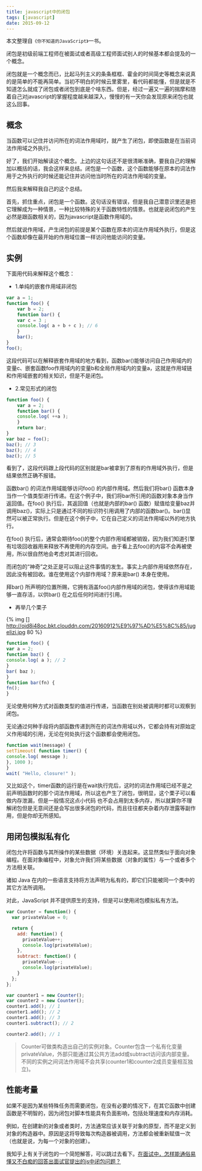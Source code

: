 ```yaml
---
title: javascript中的闭包
tags: [javascript]
date: 2015-09-12
---
```

本文整理自`《你不知道的JavaScript》`一书。

闭包是初级前端工程师在被面试或者高级工程师面试别人的时候基本都会提及的一个概念。

闭包就是一个概念而已，比起马列主义的条条框框、霍金的时间简史等概念来说真的是简单的不能再简单。当初不明白的时候云里雾里，看代码都能懂，但是就是不知道怎么就成了闭包或者闭包到底是个啥东西。但是，经过一遍又一遍的揣摩和随着自己对javascript的掌握程度越来越深入，慢慢的有一天你会发现原来闭包也就这么回事。

## 概念

当函数可以记住并访问所在的词法作用域时，就产生了闭包，即使函数是在当前词法作用域之外执行。

好了，我们开始解读这个概念。上边的这句话还不是很清晰准确，要我自己的理解加以概括的话，我会这样来总结。闭包是一个函数，这个函数能够在原本的词法作用于之外执行的时候还能记住并访问他当时所在的词法作用域的变量。

然后我来解释我自己的这个总结。

首先，抓住重点，闭包是一个函数。这句话没有错误，但是我自己潜意识里还是把它理解成为一种情景，一种比较特殊的关于函数特性的情景。也就是说闭包的产生必然是跟函数相关的，因为javascript是函数作用域的。

然后就说作用域，产生闭包的前提是某个函数在原本的词法作用域外执行，但是这个函数却像在最开始的作用域位置一样访问他能访问的变量。

## 实例

下面用代码来解释这个概念：

- 1.单纯的嵌套作用域非闭包

``` javascript
var a = 1;
function foo() {
    var b = 2;
    function bar() {
    var c = 3 ;
    console.log( a + b + c ); // 6
    }
    bar();
}
foo();
```

这段代码可以在解释嵌套作用域的地方看到，函数bar()能够访问自己作用域内的变量c、嵌套函数foo作用域内的变量b和全局作用域内的变量a，这就是作用域链和作用域嵌套的相关知识，但是不是闭包。

- 2.常见形式的闭包

``` javascript
function foo() {
    var a = 2;
    function bar() {
    console.log( ++a );
    }
    return bar;
}
var baz = foo();
baz(); // 3
baz(); // 4
baz(); // 5
```

看到了，这段代码跟上段代码的区别就是bar被拿到了原有的作用域外执行，但是结果依然正确不报错。

函数bar() 的词法作用域能够访问foo() 的内部作用域。然后我们将bar() 函数本身当作一个值类型进行传递。在这个例子中，我们将bar所引用的函数对象本身当作返回值。在foo() 执行后，其返回值（也就是内部的bar() 函数）赋值给变量baz并调用baz()，实际上只是通过不同的标识符引用调用了内部的函数bar()。bar()显然可以被正常执行。但是在这个例子中，它在自己定义的词法作用域以外的地方执行。

在foo() 执行后，通常会期待foo()的整个内部作用域都被销毁，因为我们知道引擎有垃圾回收器用来释放不再使用的内存空间。由于看上去foo()的内容不会再被使用，所以很自然地会考虑对其进行回收。

而闭包的“神奇”之处正是可以阻止这件事情的发生。事实上内部作用域依然存在，因此没有被回收。谁在使用这个内部作用域？原来是bar() 本身在使用。

拜bar() 所声明的位置所赐，它拥有涵盖foo()内部作用域的闭包，使得该作用域能够一直存活，以供bar() 在之后任何时间进行引用。

- 再举几个栗子

{% img [] http://ojd8i48oc.bkt.clouddn.com/20160912%E9%97%AD%E5%8C%85/jugelizi.jpg 80 %}

``` javascript
function foo() {
var a = 2;
function baz() {
console.log( a ); // 2
}
bar( baz );
}
function bar(fn) {
fn();
}
```

无论使用何种方式对函数类型的值进行传递，当函数在别处被调用时都可以观察到闭包。

无论通过何种手段将内部函数传递到所在的词法作用域以外，它都会持有对原始定义作用域的引用，无论在何处执行这个函数都会使用闭包。

``` javascript
function wait(message) {
setTimeout( function timer() {
console.log( message );
}, 1000 );
}
wait( "Hello, closure!" );
```

又比如这个，timer函数的运行是在wait执行完后，这时的词法作用域已经不是之前声明函数时的那个词法作用域，所以这也产生了闭包，很明显，这个栗子可以看做内存泄漏，但是一般情况这点小代码
也不会占用到太多内存，所以就算你不理解闭包但是无意间还是会写出很多闭包的代码，而且往往都夹杂着内存泄露等副作用，但是你却无所感知。

## 用闭包模拟私有化

闭包允许将函数与其所操作的某些数据（环境）关连起来。这显然类似于面向对象编程。在面对象编程中，对象允许我们将某些数据（对象的属性）与一个或者多个方法相关联。

诸如 Java 在内的一些语言支持将方法声明为私有的，即它们只能被同一个类中的其它方法所调用。

对此，JavaScript 并不提供原生的支持，但是可以使用闭包模拟私有方法。

```js
var Counter = function() {
  var privateValue = 0;

  return {
    add: function() {
      privateValue++;
      console.log(privateValue);
    },
    subtract: function() {
      privateValue--;
      console.log(privateValue);
    }
  };
};

var counter1 = new Counter();
var counter2 = new Counter();
counter1.add(); // 1
counter1.add(); // 2
counter1.add(); // 3
counter1.subtract(); // 2

counter2.add(); // 1
```

> Counter可做类构造出自己的实例对象。Counter包含一个私有化变量privateValue，外部只能通过其公共方法add或subtract访问该内部变量。不同的实例之间词法作用域不会共享(counter1和counter2成员变量相互独立)。

## 性能考量

如果不是因为某些特殊任务而需要闭包，在没有必要的情况下，在其它函数中创建函数是不明智的，因为闭包对脚本性能具有负面影响，包括处理速度和内存消耗。

例如，在创建新的对象或者类时，方法通常应该关联于对象的原型，而不是定义到对象的构造器中。原因是这将导致每次构造器被调用，方法都会被重新赋值一次（也就是说，为每一个对象的创建）。

我知乎上有关于闭包的一个简短解答，可以跳过去看下。[在面试中，怎样能通俗易懂又不白痴的回答出面试官提出的js中闭包问题？](https://www.zhihu.com/question/52491175)